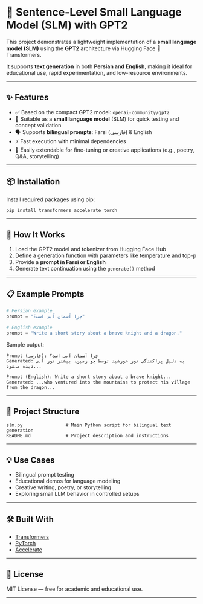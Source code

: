 # 🧠 Sentence-Level Small Language Model (SLM) with GPT2

This project demonstrates a lightweight implementation of a **small language model (SLM)** using the **GPT2** architecture via Hugging Face 🤗 Transformers.

It supports **text generation** in both **Persian and English**, making it ideal for educational use, rapid experimentation, and low-resource environments.

---

## ✨ Features

- ✅ Based on the compact GPT2 model: `openai-community/gpt2`
- 🧠 Suitable as a **small language model** (SLM) for quick testing and concept validation
- 🗣️ Supports **bilingual prompts**: Farsi (فارسی) & English
- ⚡ Fast execution with minimal dependencies
- 🔁 Easily extendable for fine-tuning or creative applications (e.g., poetry, Q&A, storytelling)

---

## 📦 Installation

Install required packages using pip:

```bash
pip install transformers accelerate torch
````

---

## 🚀 How It Works

1. Load the GPT2 model and tokenizer from Hugging Face Hub
2. Define a generation function with parameters like temperature and top-p
3. Provide a **prompt in Farsi or English**
4. Generate text continuation using the `generate()` method

---

## 📋 Example Prompts

```python
# Persian example
prompt = "چرا آسمان آبی است؟"

# English example
prompt = "Write a short story about a brave knight and a dragon."
```

Sample output:

```
Prompt (فارسی): چرا آسمان آبی است؟
Generated: به دلیل پراکندگی نور خورشید توسط جو زمین، بیشتر نور آبی دیده می‌شود...

Prompt (English): Write a short story about a brave knight...
Generated: ...who ventured into the mountains to protect his village from the dragon...
```

---

## 📁 Project Structure

```
slm.py                # Main Python script for bilingual text generation
README.md             # Project description and instructions
```

---

## 💡 Use Cases

* Bilingual prompt testing
* Educational demos for language modeling
* Creative writing, poetry, or storytelling
* Exploring small LLM behavior in controlled setups

---

## 🛠️ Built With

* [Transformers](https://huggingface.co/docs/transformers)
* [PyTorch](https://pytorch.org/)
* [Accelerate](https://github.com/huggingface/accelerate)

---

## 📄 License

MIT License — free for academic and educational use.

---

